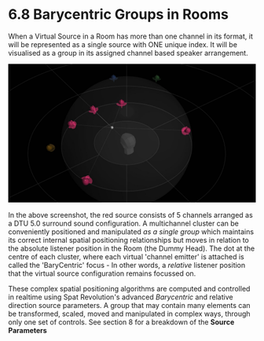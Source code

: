 # 6.8 Barycentric Groups in Rooms

When a Virtual Source in a Room has more than one channel in its format, it will be
represented as a single source with ONE unique index. It will be visualised as a
group in its assigned channel based speaker arrangement.

![](../include/SpatRevolution_UserGuide_-122.jpg)

In the above screenshot, the red source consists of 5 channels arranged as a DTU
5.0 surround sound configuration. A multichannel cluster can be conveniently positioned and manipulated _as a single group_ which maintains its correct internal spatial positioning relationships but moves in relation to the absolute listener position
in the Room (the Dummy Head). The dot at the centre of each cluster, where each
virtual 'channel emitter' is attached is called the 'BaryCentric' focus - In other
words, a _relative_ listener position that the virtual source configuration remains focussed on.


These complex spatial positioning algorithms are computed and controlled in realtime using Spat Revolution's advanced _Barycentric_ and relative direction source
parameters. A group that may contain many elements can be transformed, scaled,
moved and manipulated in complex ways, through only one set of controls. See
section 8 for a breakdown of the **Source Parameters**

